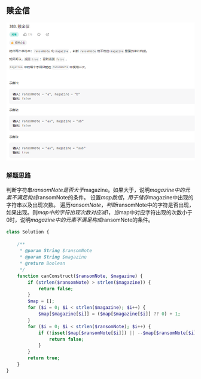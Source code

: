 ## 赎金信

![img.png](../images/赎金信.png)

### 解题思路

判断字符串$ransomNote是否大于$magazine。如果大于，说明$magazine中的元素不满足构成$ransomNote的条件。
设置$map数组，用于储存$magazine中出现的字符串以及出现次数。
遍历$ransomNote，判断$ransomNote中的字符是否出现，如果出现。则$map中的字符出现次数对应减1，当$map中对应字符出现的次数小于0时，说明$magazine中的元素不满足构成$ransomNote的条件。

```php 
class Solution {

    /**
     * @param String $ransomNote
     * @param String $magazine
     * @return Boolean
     */
    function canConstruct($ransomNote, $magazine) {
        if (strlen($ransomNote) > strlen($magazine)) {
            return false;
        }
        $map = [];
        for ($i = 0; $i < strlen($magazine); $i++) {
            $map[$magazine[$i]] = ($map[$magazine[$i]] ?? 0) + 1;
        }
        for ($i = 0; $i < strlen($ransomNote); $i++) {
            if (!isset($map[$ransomNote[$i]]) || --$map[$ransomNote[$i]] < 0) {
                return false;
            }
        }
        return true;
    }
}
```